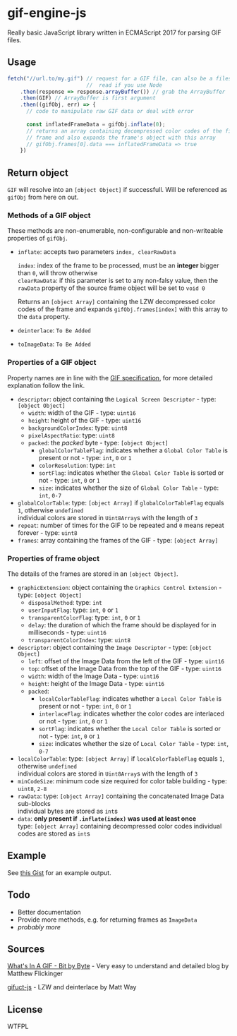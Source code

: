 # gif-engine-js
Really basic JavaScript library written in ECMAScript 2017 for parsing
GIF files.

## Usage
```javascript
fetch("//url.to/my.gif") // request for a GIF file, can also be a filesystem
                         //  read if you use Node
    .then(response => response.arrayBuffer()) // grab the ArrayBuffer
    .then(GIF) // ArrayBuffer is first argument
    .then((gifObj, err) => {
      // code to manipulate raw GIF data or deal with error
      
      const inflatedFrameData = gifObj.inflate(0);
      // returns an array containing decompressed color codes of the first
      // frame and also expands the frame's object with this array
      // gifObj.frames[0].data === inflatedFrameData => true
    })
```

## Return object
`GIF` will resolve into an `[object Object]` if successfull. Will be referenced as
`gifObj` from here on out.

### Methods of a GIF object
These methods are non-enumerable, non-configurable and non-writeable properties
of `gifObj`.

* `inflate`: accepts two parameters `index, clearRawData`

  `index`: index of the frame to be processed, must be an **integer** bigger than `0`,
  will throw otherwise  
  `clearRawData`: if this parameter is set to any non-falsy value, then the
  `rawData` property of the source frame object will be set to `void 0`

  Returns an `[object Array]` containing the LZW decompressed color codes
  of the frame and expands `gifObj.frames[index]` with this array to the `data`
  property.

* `deinterlace`: `To Be Added`
* `toImageData`: `To Be Added`

### Properties of a GIF object
Property names are in line with the [GIF specification][2], for more detailed
explanation follow the link.

* `descriptor`:
 object containing the `Logical Screen Descriptor` - type: `[object Object]`
  * `width`:
   width of the GIF - type: `uint16`
  * `height`:
   height of the GIF - type: `uint16`
  * `backgroundColorIndex`:
   type: `uint8`
  * `pixelAspectRatio`:
   type: `uint8`
  * `packed`:
   the *packed* byte - type: `[object Object]`
    * `globalColorTableFlag`:
     indicates whether a `Global Color Table` is present or not -
     type: `int`, `0` or `1`
    * `colorResolution`:
     type: `int`
    * `sortFlag`:
     indicates whether the `Global Color Table` is sorted or not -
     type: `int`, `0` or `1`
    * `size`:
     indicates whether the size of `Global Color Table` -
     type: `int`, `0-7`
* `globalColorTable`: type: `[object Array]` if `globalColorTableFlag`
 equals `1`, otherwise `undefined`  
 individual colors are stored in `Uint8Array`s with the length of `3`
* `repeat`: number of times for the GIF to be repeated and `0` means
 repeat forever - type: `uint8`
* `frames`: array containing the frames of the GIF - type: `[object Array]`

### Properties of frame object
The details of the frames are stored in an `[object Object]`.

* `graphicExtension`:
 object containing the `Graphics Control Extension` - type: `[object Object]`
  * `disposalMethod`:
   type: `int`
  * `userInputFlag`:
   type: `int`, `0` or `1`
  * `transparentColorFlag`:
   type: `int`, `0` or `1`
  * `delay`:
   the duration of which the frame should be displayed for in milliseconds -
   type: `uint16`
  * `transparentColorIndex`:
   type: `uint8`
* `descriptor`:
 object containing the `Image Descriptor` - type: `[object Object]`
  * `left`:
   offset of the Image Data from the left of the GIF - type: `uint16`
  * `top`:
   offset of the Image Data from the top of the GIF - type: `uint16`
  * `width`:
   width of the Image Data - type: `uint16`
  * `height`:
   height of the Image Data - type: `uint16`
  * `packed`:
    * `localColorTableFlag`:
     indicates whether a `Local Color Table` is present or not -
     type: `int`, `0` or `1`
    * `interlaceFlag`:
     indicates whether the color codes are interlaced or not -
     type: `int`, `0` or `1`
    * `sortFlag`:
     indicates whether the `Local Color Table` is sorted or not -
     type: `int`, `0` or `1`
    * `size`:
     indicates whether the size of `Local Color Table` -
     type: `int`, `0-7`
* `localColorTable`: type: `[object Array]` if `localColorTableFlag`
 equals `1`, otherwise `undefined`  
 individual colors are stored in `Uint8Array`s with the length of `3`
* `minCodeSize`:
 minimum code size required for color table building - type: `uint8`, `2-8`
* `rawData`: type: `[object Array]` containing the concatenated Image Data
 sub-blocks  
 individual bytes are stored as `int`s
* `data`:  **only present if `.inflate(index)` was used at least once**  
 type: `[object Array]` containing decompressed color codes
 individual codes are stored as `int`s

## Example
See [this Gist][1] for an example output.

## Todo
- Better documentation
- Provide more methods, e.g. for returning frames as `ImageData`
- _probably more_

## Sources
[What's In A GIF - Bit by Byte][3] - Very easy to understand and detailed blog
by Matthew Flickinger

[gifuct-js][4] - LZW and deinterlace by Matt Way

## License
WTFPL

[1]: https://gist.github.com/friendlyanon/2bf98ba6f15159590cf74502135f5c17
[2]: https://www.w3.org/Graphics/GIF/spec-gif89a.txt
[3]: http://www.matthewflickinger.com/lab/whatsinagif/bits_and_bytes.asp
[4]: https://github.com/matt-way/gifuct-js
